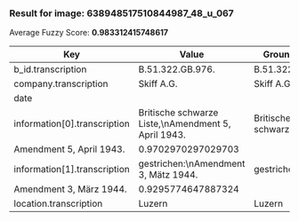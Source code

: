 ### Result for image: 638948517510844987_48_u_067
Average Fuzzy Score: **0.983312415748617**
<small>

| Key | Value | Ground Truth | Score |
| --- | --- | --- | --- |
| b_id.transcription | B.51.322.GB.976. | B.51.322.GB.976. | 1.0 |
| company.transcription | Skiff A.G. | Skiff A.G. | 1.0 |
| date |  |  | 1.0 |
| information[0].transcription | Britische schwarze Liste,\nAmendment 5, April 1943. | Britische schwarze Liste,
Amendment 5, April 1943. | 0.9702970297029703 |
| information[1].transcription | gestrichen:\nAmendment 3, Mätz 1944. | gestrichen:
Amendment 3, März 1944. | 0.9295774647887324 |
| location.transcription | Luzern | Luzern | 1.0 |

</small>
